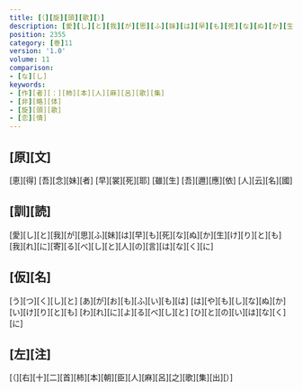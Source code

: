 ```yaml
---
title: [（][旋][頭][歌][）]
description: [愛][し][と][我][が][思][ふ][妹][は][早][も][死][な][ぬ][か][生][け][り][と][も][我][れ][に][寄][る][べ][し][と][人][の][言][は][な][く][に]
position: 2355
category: [巻]11
version: '1.0'
volume: 11
comparison:
- [な][し]
keywords:
- [作][者][：][柿][本][人][麻][呂][歌][集]
- [非][略][体]
- [旋][頭][歌]
- [恋][情]
---
```


## [原][文]

[恵][得] [吾][念][妹][者] [早][裳][死][耶] [雖][生] [吾][邇][應][依] [人][云][名][國]

## [訓][読]

[愛][し][と][我][が][思][ふ][妹][は][早][も][死][な][ぬ][か][生][け][り][と][も][我][れ][に][寄][る][べ][し][と][人][の][言][は][な][く][に]

## [仮][名]

[う][つ][く][し][と] [あ][が][お][も][ふ][い][も][は] [は][や][も][し][な][ぬ][か] [い][け][り][と][も] [わ][れ][に][よ][る][べ][し][と] [ひ][と][の][い][は][な][く][に]

## [左][注]

[（][右][十][二][首][柿][本][朝][臣][人][麻][呂][之][歌][集][出][）]
